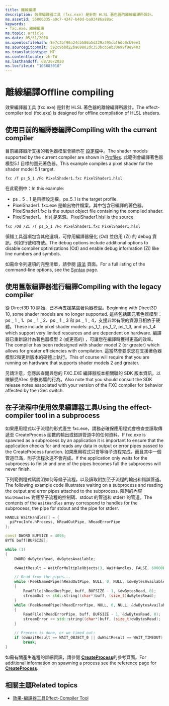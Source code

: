 ```yaml
---
title: 離線編譯
description: 效果編譯器工具 (fxc.exe) 是針對 HLSL 著色器的離線編譯所設計。
ms.assetid: 56806335-a0c7-4247-b40d-ba93486a88ac
keywords:
- fxc.exe，離線編譯
ms.topic: article
ms.date: 05/31/2018
ms.openlocfilehash: 8e7c2bf96a24cb586a5d229a395cbf6dc0cb9ee1
ms.sourcegitcommit: 592c9bbd22ba69802dc353bcb5eb30699f9e9403
ms.translationtype: MT
ms.contentlocale: zh-TW
ms.lasthandoff: 08/20/2020
ms.locfileid: "103683010"
---
```

# <a name="offline-compiling"></a><span data-ttu-id="0ebb2-104">離線編譯</span><span class="sxs-lookup"><span data-stu-id="0ebb2-104">Offline compiling</span></span>

<span data-ttu-id="0ebb2-105">效果編譯器工具 (fxc.exe) 是針對 HLSL 著色器的離線編譯所設計。</span><span class="sxs-lookup"><span data-stu-id="0ebb2-105">The effect-compiler tool (fxc.exe) is designed for offline compilation of HLSL shaders.</span></span>

## <a name="compiling-with-the-current-compiler"></a><span data-ttu-id="0ebb2-106">使用目前的編譯器編譯</span><span class="sxs-lookup"><span data-stu-id="0ebb2-106">Compiling with the current compiler</span></span>

<span data-ttu-id="0ebb2-107">目前編譯器所支援的著色器模型會顯示在 [設定檔](dx-graphics-tools-fxc-syntax.md)中。</span><span class="sxs-lookup"><span data-stu-id="0ebb2-107">The shader models supported by the current compiler are shown in [Profiles](dx-graphics-tools-fxc-syntax.md).</span></span> <span data-ttu-id="0ebb2-108">此範例會編譯著色器模型5.1 目標的圖元著色器。</span><span class="sxs-lookup"><span data-stu-id="0ebb2-108">This example compiles a pixel shader for the shader model 5.1 target.</span></span>

```
fxc /T ps_5_1 /Fo PixelShader1.fxc PixelShader1.hlsl
```

<span data-ttu-id="0ebb2-109">在此範例中：</span><span class="sxs-lookup"><span data-stu-id="0ebb2-109">In this example:</span></span>

-   <span data-ttu-id="0ebb2-110">ps \_ 5 \_ 1 是目標設定檔。</span><span class="sxs-lookup"><span data-stu-id="0ebb2-110">ps\_5\_1 is the target profile.</span></span>
-   <span data-ttu-id="0ebb2-111">PixelShader1. fxc.exe 是輸出物件檔案，其中包含已編譯的著色器。</span><span class="sxs-lookup"><span data-stu-id="0ebb2-111">PixelShader1.fxc is the output object file containing the compiled shader.</span></span>
-   <span data-ttu-id="0ebb2-112">PixelShader1。 hlsl 是來源。</span><span class="sxs-lookup"><span data-stu-id="0ebb2-112">PixelShader1.hlsl is the source.</span></span>

```
fxc /Od /Zi /T ps_5_1 /Fo PixelShader1.fxc PixelShader1.hlsl
```

<span data-ttu-id="0ebb2-113">偵錯工具選項包含其他選項，可停用編譯器優化 (Od) 並啟用 (Zi) 的 debug 資訊，例如行號和符號。</span><span class="sxs-lookup"><span data-stu-id="0ebb2-113">The debug options include additional options to disable compiler optimizations (Od) and enable debug information (Zi) like line numbers and symbols.</span></span>

<span data-ttu-id="0ebb2-114">如需命令列選項的完整清單，請參閱 [語法](dx-graphics-tools-fxc-syntax.md) 頁面。</span><span class="sxs-lookup"><span data-stu-id="0ebb2-114">For a full listing of the command-line options, see the [Syntax](dx-graphics-tools-fxc-syntax.md) page.</span></span>

## <a name="compiling-with-the-legacy-compiler"></a><span data-ttu-id="0ebb2-115">使用舊版編譯器進行編譯</span><span class="sxs-lookup"><span data-stu-id="0ebb2-115">Compiling with the legacy compiler</span></span>

<span data-ttu-id="0ebb2-116">從 Direct3D 10 開始，已不再支援某些著色器模型。</span><span class="sxs-lookup"><span data-stu-id="0ebb2-116">Beginning with Direct3D 10, some shader models are no longer supported.</span></span> <span data-ttu-id="0ebb2-117">這些包括圖元著色器模型： ps \_ 1 \_ 1、ps \_ 1 \_ 2、ps \_ 1 \_ 3 和 ps \_ 1 \_ 4，支援非常有限的資源且相依于硬體。</span><span class="sxs-lookup"><span data-stu-id="0ebb2-117">These include pixel shader models: ps\_1\_1, ps\_1\_2, ps\_1\_3, and ps\_1\_4 which support very limited resources and are dependent on hardware.</span></span> <span data-ttu-id="0ebb2-118">編譯器已重新設計為著色器模型 2 (或更高的) ，可讓您在編譯時獲得更高的效率。</span><span class="sxs-lookup"><span data-stu-id="0ebb2-118">The compiler has been redesigned with shader model 2 (or greater) which allows for greater efficiencies with compilation.</span></span> <span data-ttu-id="0ebb2-119">這當然會要求您在支援著色器模型2和更新版本的硬體上執行。</span><span class="sxs-lookup"><span data-stu-id="0ebb2-119">This of course will require that you are running on hardware that supports shader models 2 and greater.</span></span>

<span data-ttu-id="0ebb2-120">另請注意，您應該查閱與您的 FXC.EXE 編譯器版本相關聯的 SDK 版本資訊，以瞭解受/Gec 參數影響的行為。</span><span class="sxs-lookup"><span data-stu-id="0ebb2-120">Also note that you should consult the SDK release notes associated with your version of the FXC compiler for behavior affected by the /Gec switch.</span></span>

## <a name="using-the-effect-compiler-tool-in-a-subprocess"></a><span data-ttu-id="0ebb2-121">在子流程中使用效果編譯器工具</span><span class="sxs-lookup"><span data-stu-id="0ebb2-121">Using the effect-compiler tool in a subprocess</span></span>

<span data-ttu-id="0ebb2-122">如果應用程式以子流程的形式產生 fxc.exe，請務必確保應用程式會檢查並讀取傳遞至 CreateProcess 函數的輸出或錯誤管道中的任何資料。</span><span class="sxs-lookup"><span data-stu-id="0ebb2-122">If fxc.exe is spawned as a subprocess by an application it is important to ensure that the application checks for and reads any data in output or error pipes passed to the CreateProcess function.</span></span> <span data-ttu-id="0ebb2-123">如果應用程式只會等待子流程完成，而且其中一個管道已滿，則子流程永遠不會完成。</span><span class="sxs-lookup"><span data-stu-id="0ebb2-123">If the application only waits for the subprocess to finish and one of the pipes becomes full the subprocess will never finish.</span></span>

<span data-ttu-id="0ebb2-124">下列範例程式碼說明如何等候子流程，以及讀取附加至子流程的輸出和錯誤管道。</span><span class="sxs-lookup"><span data-stu-id="0ebb2-124">The following example code illustrates waiting on a subprocess and reading the output and error pipes attached to the subprocess.</span></span> <span data-ttu-id="0ebb2-125">陣列的內容 `WaitHandles` 對應至子流程的控制碼、stdout 的管道和 stderr 的管道。</span><span class="sxs-lookup"><span data-stu-id="0ebb2-125">The contents of the `WaitHandles` array correspond to handles for the subprocess, the pipe for stdout and the pipe for stderr.</span></span>

```cpp
HANDLE WaitHandles[] = {
  piProcInfo.hProcess, hReadOutPipe, hReadErrorPipe
};

const DWORD BUFSIZE = 4096;
BYTE buff[BUFSIZE];

while (1)
{
    DWORD dwBytesRead, dwBytesAvailable;

    dwWaitResult = WaitForMultipleObjects(3, WaitHandles, FALSE, 60000L);

    // Read from the pipes...
    while (PeekNamedPipe(hReadOutPipe, NULL, 0, NULL, &dwBytesAvailable, NULL) && dwBytesAvailable)
    {
        ReadFile(hReadOutPipe, buff, BUFSIZE - 1, &dwBytesRead, 0);
        streamOut << std::string((char*)buff, (size_t)dwBytesRead);
    }
    while (PeekNamedPipe(hReadErrorPipe, NULL, 0, NULL, &dwBytesAvailable, NULL) && dwBytesAvailable)
    {
        ReadFile(hReadErrorPipe, buff, BUFSIZE - 1, &dwBytesRead, 0);
        streamError << std::string((char*)buff, (size_t)dwBytesRead);
    }

    // Process is done, or we timed out:
    if (dwWaitResult == WAIT_OBJECT_0 || dwWaitResult == WAIT_TIMEOUT)
        break;
}
```

<span data-ttu-id="0ebb2-126">如需有關產生進程的詳細資訊，請參閱 [**CreateProcess**](/windows/desktop/api/processthreadsapi/nf-processthreadsapi-createprocessa)的參考頁面。</span><span class="sxs-lookup"><span data-stu-id="0ebb2-126">For additional information on spawning a process see the reference page for [**CreateProcess**](/windows/desktop/api/processthreadsapi/nf-processthreadsapi-createprocessa).</span></span>

## <a name="related-topics"></a><span data-ttu-id="0ebb2-127">相關主題</span><span class="sxs-lookup"><span data-stu-id="0ebb2-127">Related topics</span></span>

* [<span data-ttu-id="0ebb2-128">效果-編譯器工具</span><span class="sxs-lookup"><span data-stu-id="0ebb2-128">Effect-Compiler Tool</span></span>](fxc.md)